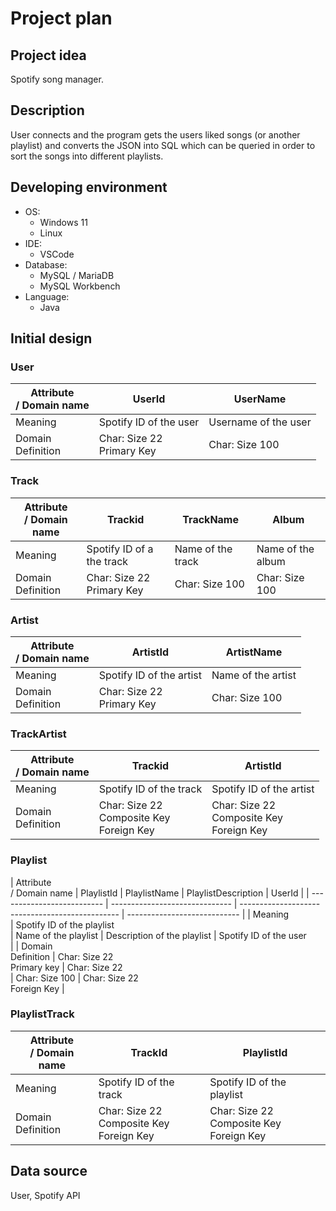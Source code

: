 <!-- markdownlint-disable MD033 -->

# Project plan

## Project idea

Spotify song manager.

## Description

User connects and the program gets the users liked songs (or another playlist) and converts the JSON into SQL which can be queried in order to sort the songs into different playlists.

## Developing environment

* OS:  
  * Windows 11  
  * Linux  
* IDE:  
  * VSCode  
* Database:  
  * MySQL / MariaDB  
  * MySQL Workbench  
* Language:  
  * Java

## Initial design

### User

| Attribute<br>/ Domain name | UserId                       | UserName             |
| -------------------------- | ---------------------------- | -------------------- |
| Meaning                    | Spotify ID of the user       | Username of the user |
| Domain<br>Definition       | Char: Size 22<br>Primary Key | Char: Size 100       |

### Track

| Attribute<br>/ Domain name | Trackid                      | TrackName         | Album             |
| -------------------------- | ---------------------------- | ----------------- | ----------------- |
| Meaning<br>                | Spotify ID of a the track    | Name of the track | Name of the album |
| Domain<br>Definition       | Char: Size 22<br>Primary Key | Char: Size 100    | Char: Size 100    |

### Artist

| Attribute<br>/ Domain name | ArtistId                     | ArtistName         |
| -------------------------- | ---------------------------- | ------------------ |
| Meaning                    | Spotify ID of the artist     | Name of the artist |
| Domain<br>Definition       | Char: Size 22<br>Primary Key | Char: Size 100     |

### TrackArtist

| Attribute<br>/ Domain name | Trackid                                       | ArtistId                                      |
| -------------------------- | --------------------------------------------- | --------------------------------------------- |
| Meaning                    | Spotify ID of the track                       | Spotify ID of the artist                      |
| Domain<br>Definition       | Char: Size 22<br>Composite Key<br>Foreign Key | Char: Size 22<br>Composite Key<br>Foreign Key |

### Playlist

| Attribute<br>/ Domain name | PlaylistId                     | PlaylistName         | PlaylistDescription         | UserId                       |
| -------------------------- | ------------------------------ | -------------------- --------------------------- | ---------------------------- |
| Meaning<br>                | Spotify ID of the playlist<br> | Name of the playlist | Description of the playlist | Spotify ID of the user<br>   |
| Domain<br>Definition       | Char: Size 22<br>Primary key   | Char: Size 22<br>    | Char: Size 100              | Char: Size 22<br>Foreign Key |

### PlaylistTrack

| Attribute<br>/ Domain name | TrackId                                       | PlaylistId                                    |
| -------------------------- | --------------------------------------------- | --------------------------------------------- |
| Meaning<br>                | Spotify ID of the track<br>                   | Spotify ID of the playlist<br>                |
| Domain<br>Definition       | Char: Size 22<br>Composite Key<br>Foreign Key | Char: Size 22<br>Composite Key<br>Foreign Key |

## Data source

User, Spotify API

